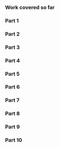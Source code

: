 ###  Work covered so far
###  Part 1
###  Part 2
###  Part 3
###  Part 4
###  Part 5
###  Part 6
###  Part 7
###  Part 8
###  Part 9
###  Part 10